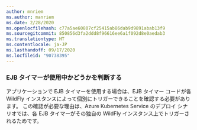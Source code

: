 ```yaml
---
author: mnriem
ms.author: manriem
ms.date: 2/28/2020
ms.openlocfilehash: c77a5ae60807cf25415ab86dab9d9891abab13f9
ms.sourcegitcommit: 850856d3fa2ddd8f96616ee6a1f092d8e0aedab3
ms.translationtype: HT
ms.contentlocale: ja-JP
ms.lasthandoff: 09/17/2020
ms.locfileid: "90738395"
---
```

### <a name="determine-whether-ejb-timers-are-in-use"></a>EJB タイマーが使用中かどうかを判断する

アプリケーションで EJB タイマーを使用する場合は、EJB タイマー コードが各 WildFly インスタンスによって個別にトリガーできることを確認する必要があります。 この確認が必要な理由は、Azure Kubernetes Service のデプロイ シナリオでは、各 EJB タイマーがその独自の WildFly インスタンス上でトリガーされるためです。
